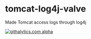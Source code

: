 tomcat-log4j-valve
==================

Made Tomcat access logs through log4j

[![githalytics.com alpha](https://cruel-carlota.pagodabox.com/0f0f0f0f0f0f0f0f0f0f0f0f0f0f0f0f "githalytics.com")](http://githalytics.com/jbestanislao/tomcat-log4j-valve)